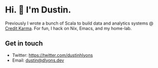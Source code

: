 # Hi. 👋 I'm Dustin. 

Previously I wrote a bunch of Scala to build data and analytics systems @ <a href="https://www.youtube.com/watch?v=W7YQDnweQIc">Credit Karma</a>. For fun, I hack on Nix, Emacs, and my home-lab.

## Get in touch
- Twitter: https://twitter.com/dustinhlyons
- Email: dustin@dlyons.dev
